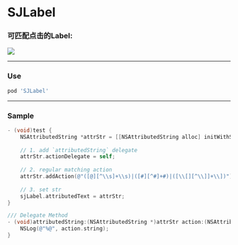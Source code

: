 # SJLabel

### 可匹配点击的Label:
<img src="https://github.com/changsanjiang/SJAttributesFactory/blob/master/Demo/SJAttributesFactory/action.gif" />

___

### Use

```ruby
pod 'SJLabel'
```
___

### Sample
```Objective-C
- (void)test {
    NSAttributedString *attrStr = [[NSAttributedString alloc] initWithString:@"@迷你世界联机 :@江叔 用小淘气耍赖野人#迷你世界#. #精选#看到最后!! [点赞]!![评论]!!"];
    
    // 1. add `attributedString` delegate
    attrStr.actionDelegate = self;
    
    // 2. regular matching action
    attrStr.addAction(@"([@][^\\s]+\\s)|([#][^#]+#)|([\\[][^\\]]+\\])");
    
    // 3. set str
    sjLabel.attributedText = attrStr;
}

/// Delegate Method
- (void)attributedString:(NSAttributedString *)attrStr action:(NSAttributedString *)action {
    NSLog(@"%@", action.string);
}
```
